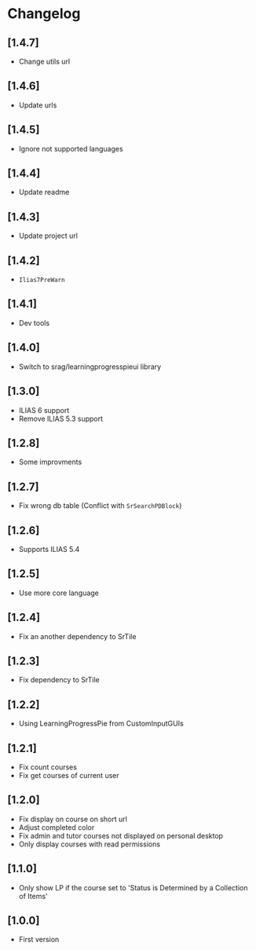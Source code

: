 # Changelog

## [1.4.7]
- Change utils url

## [1.4.6]
- Update urls

## [1.4.5]
- Ignore not supported languages

## [1.4.4]
- Update readme

## [1.4.3]
- Update project url

## [1.4.2]
- `Ilias7PreWarn`

## [1.4.1]
- Dev tools

## [1.4.0]
- Switch to srag/learningprogresspieui library

## [1.3.0]
- ILIAS 6 support
- Remove ILIAS 5.3 support

## [1.2.8]
- Some improvments

## [1.2.7]
- Fix wrong db table (Conflict with `SrSearchPDBlock`)

## [1.2.6]
- Supports ILIAS 5.4

## [1.2.5]
- Use more core language

## [1.2.4]
- Fix an another dependency to SrTile

## [1.2.3]
- Fix dependency to SrTile

## [1.2.2]
- Using LearningProgressPie from CustomInputGUIs

## [1.2.1]
- Fix count courses
- Fix get courses of current user

## [1.2.0]
- Fix display on course on short url
- Adjust completed color
- Fix admin and tutor courses not displayed on personal desktop
- Only display courses with read permissions

## [1.1.0]
- Only show LP if the course set to 'Status is Determined by a Collection of Items'

## [1.0.0]
- First version

